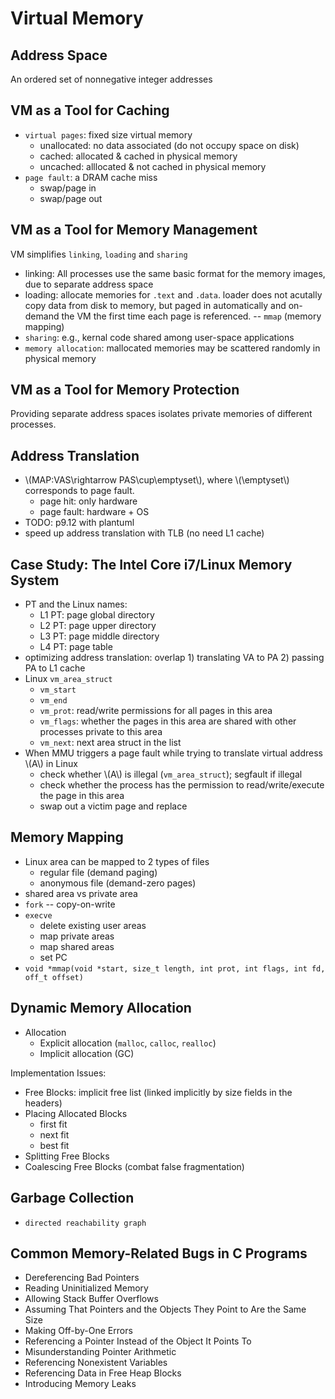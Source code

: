 # Virtual Memory

## Address Space
An ordered set of nonnegative integer addresses

## VM as a Tool for Caching
* `virtual pages`: fixed size virtual memory
  * unallocated: no data associated (do not occupy space on disk)
  * cached: allocated & cached in physical memory
  * uncached:  alllocated & not cached in physical memory
* `page fault`: a DRAM cache miss
  * swap/page in
  * swap/page out

## VM as a Tool for Memory Management
VM simplifies `linking`, `loading` and `sharing`
* linking: All processes use the same basic format for the memory images, due to separate address space
* loading: allocate memories for `.text` and `.data`. loader does not acutally copy data from disk to memory, but paged in automatically and on-demand the VM the first time each page is referenced. -- `mmap` (memory mapping)
* `sharing`: e.g., kernal code shared among user-space applications
* `memory allocation`: mallocated memories may be scattered randomly in physical memory

## VM as a Tool for Memory Protection
Providing separate address spaces isolates private memories of different processes.

## Address Translation
* \\(MAP:VAS\rightarrow PAS\cup\emptyset\\), where \\(\emptyset\\) corresponds to page fault.
  * page hit: only hardware
  * page fault: hardware + OS
* TODO: p9.12 with plantuml
* speed up address translation with TLB (no need L1 cache)

## Case Study: The Intel Core i7/Linux Memory System
* PT and the Linux names:
  * L1 PT: page global directory
  * L2 PT: page upper directory
  * L3 PT: page middle directory
  * L4 PT: page table
* optimizing address translation: overlap 1) translating VA to PA 2) passing PA to L1 cache
* Linux `vm_area_struct`
  * `vm_start`
  * `vm_end`
  * `vm_prot`: read/write permissions for all pages in this area
  * `vm_flags`: whether the pages in this area are shared with other processes private to this area
  * `vm_next`: next area struct in the list
* When MMU triggers a page fault while trying to translate virtual address \\(A\\) in Linux
  * check whether \\(A\\) is illegal (`vm_area_struct`); segfault if illegal
  * check whether the process has the permission to read/write/execute the page in this area
  * swap out a victim page and replace

## Memory Mapping
* Linux area can be mapped to 2 types of files
  * regular file (demand paging)
  * anonymous file (demand-zero pages)
* shared area vs private area
* `fork` -- copy-on-write
* `execve`
  * delete existing user areas
  * map private areas
  * map shared areas
  * set PC
* `void *mmap(void *start, size_t length, int prot, int flags, int fd, off_t offset)`

## Dynamic Memory Allocation
* Allocation
  * Explicit allocation (`malloc`, `calloc`, `realloc`)
  * Implicit allocation (GC)

Implementation Issues:
* Free Blocks: implicit free list (linked implicitly by size fields in the headers)
* Placing Allocated Blocks
  * first fit
  * next fit
  * best fit
* Splitting Free Blocks
* Coalescing Free Blocks (combat false fragmentation)


## Garbage Collection
* `directed reachability graph`


## Common Memory-Related Bugs in C Programs
* Dereferencing Bad Pointers
* Reading Uninitialized Memory
* Allowing Stack Buffer Overflows
* Assuming That Pointers and the Objects They Point to Are the Same Size
* Making Off-by-One Errors
* Referencing a Pointer Instead of the Object It Points To
* Misunderstanding Pointer Arithmetic
* Referencing Nonexistent Variables
* Referencing Data in Free Heap Blocks
* Introducing Memory Leaks
